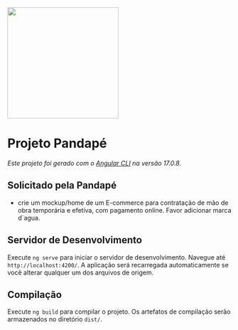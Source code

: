 
<img width="250" src="https://github.com/jonataspm/pandape-project/assets/87205813/f7a11ae5-c116-4c21-a212-278481c8da6a"/>

# Projeto Pandapé

_Este projeto foi gerado com o [Angular CLI](https://github.com/angular/angular-cli) na versão 17.0.8._

## Solicitado pela Pandapé
- crie um mockup/home de um E-commerce para contratação de mão de obra temporária e efetiva, com pagamento online. Favor adicionar marca d´agua.

## Servidor de Desenvolvimento

Execute `ng serve` para iniciar o servidor de desenvolvimento. Navegue até `http://localhost:4200/`. A aplicação será recarregada automaticamente se você alterar qualquer um dos arquivos de origem.

## Compilação

Execute `ng build` para compilar o projeto. Os artefatos de compilação serão armazenados no diretório `dist/`.

